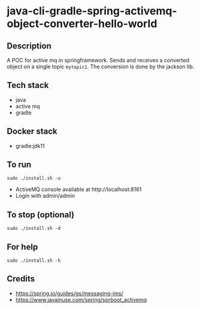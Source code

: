 # java-cli-gradle-spring-activemq-object-converter-hello-world

## Description
A POC for active mq in springframework.
Sends and receives a converted object on a single
topic `mytopic1`. The conversion is done
by the jackson lib.

## Tech stack
- java
- active mq
- gradle

## Docker stack
- gradle:jdk11

## To run
`sudo ./install.sh -u`
- ActiveMQ console available at http://localhost:8161
- Login with admin/admin

## To stop (optional)
`sudo ./install.sh -d`

## For help
`sudo ./install.sh -h`

## Credits
- https://spring.io/guides/gs/messaging-jms/
- https://www.javainuse.com/spring/sprboot_activemq
